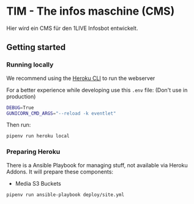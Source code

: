 # TIM - The infos maschine (CMS)

Hier wird ein CMS für den 1LIVE Infosbot entwickelt.

## Getting started

### Running locally

We recommend using the [Heroku CLI](https://devcenter.heroku.com/articles/heroku-cli) to run the webserver

For a better experience while developing use this `.env` file: (Don't use in production)

```bash
DEBUG=True
GUNICORN_CMD_ARGS="--reload -k eventlet"
```

Then run:

```bash
pipenv run heroku local
```

### Preparing Heroku

There is a Ansible Playbook for managing stuff, not available via Heroku Addons.
It will prepare these components:
- Media S3 Buckets

```bash
pipenv run ansible-playbook deploy/site.yml
```
